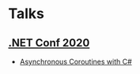 # Talks

## [.NET Conf 2020](https://www.youtube.com/playlist?list=PLdo4fOcmZ0oVWop1HEOml2OdqbDs6IlcI)
- [Asynchronous Coroutines with C#](https://www.youtube.com/watch?v=pE6b2Bs3U9Q&list=PLdo4fOcmZ0oVWop1HEOml2OdqbDs6IlcI&index=39&ab_channel=dotNET)